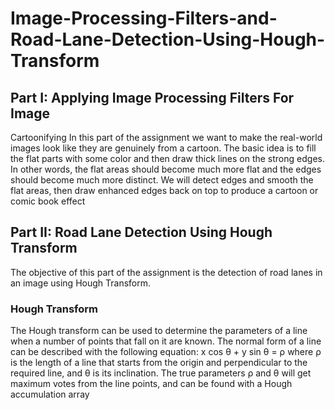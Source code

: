 # Image-Processing-Filters-and-Road-Lane-Detection-Using-Hough-Transform
## Part I: Applying Image Processing Filters For Image
Cartoonifying
In this part of the assignment we want to make the real-world images look like they are genuinely
from a cartoon. The basic idea is to fill the flat parts with some color and then draw thick
lines on the strong edges. In other words, the flat areas should become much more flat and the
edges should become much more distinct. We will detect edges and smooth the flat areas, then
draw enhanced edges back on top to produce a cartoon or comic book effect

## Part II: Road Lane Detection Using Hough Transform
The objective of this part of the assignment is the detection of road lanes in an image using
Hough Transform.

### Hough Transform
The Hough transform can be used to determine the parameters of a line when a number of
points that fall on it are known. The normal form of a line can be described with the following
equation: x cos θ + y sin θ = ρ where ρ is the length of a line that starts from the origin and
perpendicular to the required line, and θ is its inclination. The true parameters ρ and θ will
get maximum votes from the line points, and can be found with a Hough accumulation array

